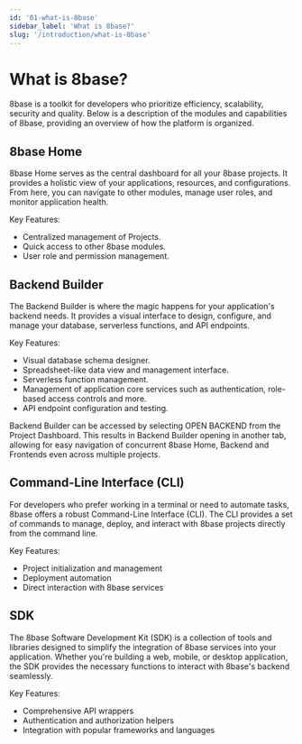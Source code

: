 ```yaml
---
id: '01-what-is-8base'
sidebar_label: 'What is 8base?'
slug: '/introduction/what-is-8base'
---
```

# What is 8base?

8base is a toolkit for developers who prioritize efficiency, scalability, security and quality. Below is a description of the modules and capabilities of 8base, providing an overview of how the platform is organized.

## 8base Home

8base Home serves as the central dashboard for all your 8base projects. It provides a holistic view of your applications, resources, and configurations. From here, you can navigate to other modules, manage user roles, and monitor application health.

Key Features:
- Centralized management of Projects.
- Quick access to other 8base modules.
- User role and permission management.

## Backend Builder

The Backend Builder is where the magic happens for your application's backend needs. It provides a visual interface to design, configure, and manage your database, serverless functions, and API endpoints.

Key Features:

- Visual database schema designer.
- Spreadsheet-like data view and management interface.
- Serverless function management.
- Management of application core services such as authentication, role-based access controls and more.
- API endpoint configuration and testing.

Backend Builder can be accessed by selecting OPEN BACKEND from the Project Dashboard. This results in Backend Builder opening in another tab, allowing for easy navigation of concurrent 8base Home, Backend and Frontends even across multiple projects.

## Command-Line Interface (CLI)

For developers who prefer working in a terminal or need to automate tasks, 8base offers a robust Command-Line Interface (CLI). The CLI provides a set of commands to manage, deploy, and interact with 8base projects directly from the command line.

Key Features:

- Project initialization and management
- Deployment automation
- Direct interaction with 8base services

## SDK

The 8base Software Development Kit (SDK) is a collection of tools and libraries designed to simplify the integration of 8base services into your application. Whether you're building a web, mobile, or desktop application, the SDK provides the necessary functions to interact with 8base's backend seamlessly.

Key Features:

- Comprehensive API wrappers
- Authentication and authorization helpers
- Integration with popular frameworks and languages


